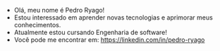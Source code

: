 - Olá, meu nome é Pedro Ryago!
- Estou interessado em aprender novas tecnologias e aprimorar meus conhecimentos.
- Atualmente estou cursando Engenharia de software! 
- Você pode me encontrar em: https://linkedin.com/in/pedro-ryago
